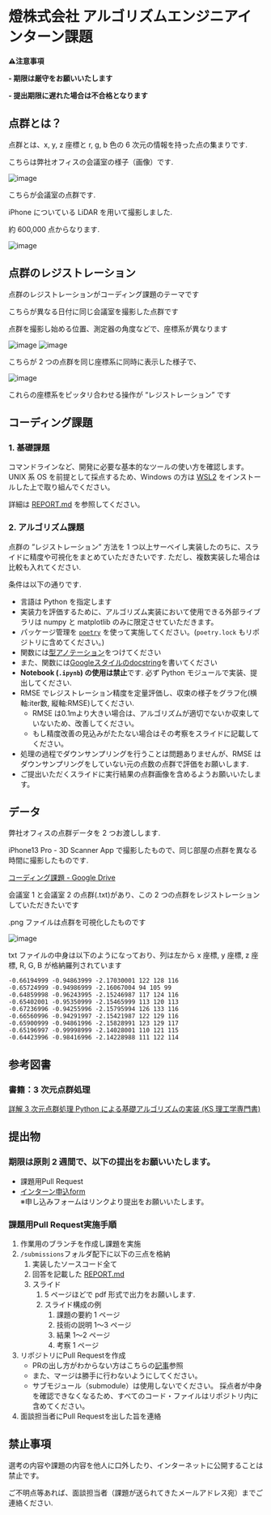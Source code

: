 # 燈株式会社 アルゴリズムエンジニアインターン課題

**⚠️注意事項**

**- 期限は厳守をお願いいたします**

**- 提出期限に遅れた場合は不合格となります**

## 点群とは？

点群とは、x, y, z 座標と r, g, b 色の 6 次元の情報を持った点の集まりです.

こちらは弊社オフィスの会議室の様子（画像）です.

![image](imgs/1_pic_conference_room.png)

こちらが会議室の点群です.

iPhone についている LiDAR を用いて撮影しました.

約 600,000 点からなります.

![image](imgs/2_pcd.png)

## 点群のレジストレーション

点群のレジストレーションがコーディング課題のテーマです

こちらが異なる日付に同じ会議室を撮影した点群です

点群を撮影し始める位置、測定器の角度などで、座標系が異なります

![image](imgs/3_pcd_source.png)
![image](imgs/4_pcd_target.png)

こちらが 2 つの点群を同じ座標系に同時に表示した様子で、

![image](imgs/5_pcd_registrated.png)

これらの座標系をピッタリ合わせる操作が “レジストレーション” です

## コーディング課題

### 1. 基礎課題
コマンドラインなど、開発に必要な基本的なツールの使い方を確認します。
UNIX 系 OS を前提として採点するため、Windows の方は [WSL2](https://learn.microsoft.com/ja-jp/windows/wsl/install) をインストールした上で取り組んでください。

詳細は [REPORT.md](./submissions/REPORT.md) を参照してください。

### 2. アルゴリズム課題
点群の ”レジストレーション” 方法を 1 つ以上サーベイし実装したのちに、スライドに精度や可視化をまとめていただきたいです. ただし、複数実装した場合は比較も入れてください.

条件は以下の通りです.

- 言語は Python を指定します
- 実装力を評価するために、アルゴリズム実装において使用できる外部ライブラリは numpy と matplotlib のみに限定させていただきます。
- パッケージ管理を [`poetry`](https://python-poetry.org/docs/) を使って実施してください。(`poetry.lock` もリポジトリに含めてください。)
- 関数には[型アノテーション](https://docs.python.org/ja/3/library/typing.html)をつけてください
- また、関数には[Googleスタイルのdocstring](https://sphinxcontrib-napoleon.readthedocs.io/en/latest/example_google.html)を書いてください
- **Notebook (`.ipynb`) の使用は禁止**です. 必ず Python モジュールで実装、提出してください.
- RMSE でレジストレーション精度を定量評価し、収束の様子をグラフ化(横軸:iter数, 縦軸:RMSE)してください.
  - RMSE は0.1mより大きい場合は、アルゴリズムが適切でないか収束していないため、改善してください。
  - もし精度改善の見込みがたたない場合はその考察をスライドに記載してください。
- 処理の過程でダウンサンプリングを行うことは問題ありませんが、RMSE はダウンサンプリングをしていない元の点数の点群で評価をお願いします.
- ご提出いただくスライドに実行結果の点群画像を含めるようお願いいたします。

## データ

弊社オフィスの点群データを 2 つお渡しします.

iPhone13 Pro - 3D Scanner App で撮影したもので、同じ部屋の点群を異なる時間に撮影したものです.

[コーディング課題 - Google Drive](https://drive.google.com/drive/folders/1pfJGtndXQUCEP9LB33u6Fsd100C6cBRq?usp=share_link)

会議室 1 と会議室 2 の点群(.txt)があり、この 2 つの点群をレジストレーションしていただきたいです

.png ファイルは点群を可視化したものです

![image](imgs/6_folder_structure.png)

txt ファイルの中身は以下のようになっており、列は左から x 座標, y 座標, z 座標, R, G, B が格納羅列されています

```
-0.66194999 -0.94863999 -2.17030001 122 128 116
-0.65724999 -0.94986999 -2.16067004 94 105 99
-0.64859998 -0.96243995 -2.15246987 117 124 116
-0.65402001 -0.95350999 -2.15465999 113 120 113
-0.67236996 -0.94255996 -2.15795994 126 133 116
-0.66560996 -0.94291997 -2.15421987 122 129 116
-0.65900999 -0.94861996 -2.15828991 123 129 117
-0.65196997 -0.99998999 -2.14028001 110 121 115
-0.64423996 -0.98416996 -2.14228988 111 122 114
```

## 参考図書

### 書籍：3 次元点群処理

[詳解 3 次元点群処理 Python による基礎アルゴリズムの実装 (KS 理工学専門書)](https://www.amazon.co.jp/詳解-3次元点群処理-Pythonによる基礎アルゴリズムの実装-KS理工学専門書-金崎/dp/406529343X/ref=sr_1_1?__mk_ja_JP=カタカナ&crid=XIDRF3U250QZ&keywords=点群&qid=1679530366&sprefix=てn,aps,1098&sr=8-1)


## 提出物
### 期限は原則 2 週間で、以下の提出をお願いいたします。
- 課題用Pull Request
- [インターン申込form](https://hrmos.co/pages/akariinc/jobs/1991348716750569511)
<br>※申し込みフォームはリンクより提出をお願いいたします。

### 課題用Pull Request実施手順
1. 作業用のブランチを作成し課題を実施
2. ```/submissions```フォルダ配下に以下の三点を格納
   1. 実装したソースコード全て
   2. 回答を記載した [REPORT.md](./submissions/REPORT.md)
   3. スライド
      1. 5 ページほどで pdf 形式で出力をお願いします.
      2. スライド構成の例
         1. 課題の要約 1 ページ
         2. 技術の説明 1〜3 ページ
         3. 結果 1〜2 ページ
         4. 考察 1 ページ
3. リポジトリにPull Requestを作成<br>
    - PRの出し方がわからない方はこちらの[記事](https://tonari-it.com/github-pull-request/)参照
    - また、マージは勝手に行わないようにしてください。
    - サブモジュール（submodule）は使用しないでください。 採点者が中身を確認できなくなるため、すべてのコード・ファイルはリポジトリ内に含めてください。
4. 面談担当者にPull Requestを出した旨を連絡

## 禁止事項

選考の内容や課題の内容を他人に口外したり、インターネットに公開することは禁止です。

ご不明点等あれば、面談担当者（課題が送られてきたメールアドレス宛）までご連絡ください.
